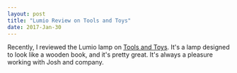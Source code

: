 ```yaml
---
layout: post
title: "Lumio Review on Tools and Toys"
date: 2017-Jan-30
---
```


Recently, I reviewed the Lumio lamp on [Tools and Toys](http://toolsandtoys.net/reviews/the-lumio-review/). It's a lamp designed to look like a wooden book, and it's pretty great. It's always a pleasure working with Josh and company.